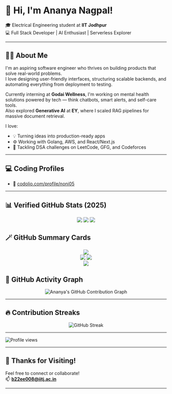 # 👋 Hi, I'm Ananya Nagpal!

🎓 Electrical Engineering student at **IIT Jodhpur**  
💻 Full Stack Developer | AI Enthusiast | Serverless Explorer

---

## 🙋‍♀️ About Me

I'm an aspiring software engineer who thrives on building products that solve real-world problems.  
I love designing user-friendly interfaces, structuring scalable backends, and automating everything from deployment to testing.  

Currently interning at **Godai Wellness**, I'm working on mental health solutions powered by tech — think chatbots, smart alerts, and self-care tools.  
Also explored **Generative AI** at **EY**, where I scaled RAG pipelines for massive document retrieval.

I love:
- 💡 Turning ideas into production-ready apps  
- ⚙️ Working with Golang, AWS, and React/Next.js  
- 🧠 Tackling DSA challenges on LeetCode, GFG, and Codeforces

---


## 💻 Coding Profiles

- 🧩 [codolio.com/profile/noni05](https://codolio.com/profile/noni05)

---

## 📊 Verified GitHub Stats (2025)

<p align="center">
  <img src="https://img.shields.io/badge/Merged%20PRs-58-blueviolet?style=for-the-badge&logo=gitbook&logoColor=white" />
  <img src="https://img.shields.io/badge/Total%20Contributions-499-brightgreen?style=for-the-badge&logo=github&logoColor=white" />
  <img src="https://img.shields.io/badge/Repositories%20Contributed%20To-8-ff69b4?style=for-the-badge&logo=github&logoColor=white" />
</p>

## 🪄 GitHub Summary Cards

<p align="center">
  <img src="https://github-profile-summary-cards.vercel.app/api/cards/profile-details?username=Ananya0104&theme=tokyonight" />
  <br/>
  <img src="https://github-profile-summary-cards.vercel.app/api/cards/repos-per-language?username=Ananya0104&theme=tokyonight" />
  <img src="https://github-profile-summary-cards.vercel.app/api/cards/most-commit-language?username=Ananya0104&theme=tokyonight" />
  <br/>
  <img src="https://github-profile-summary-cards.vercel.app/api/cards/productive-time?username=Ananya0104&theme=tokyonight&utcOffset=+5.5" />
</p>


## 🌸 GitHub Activity Graph

<p align="center">
  <img src="https://github-readme-activity-graph.vercel.app/graph?username=Ananya0104&theme=white&area=true&hide_border=true" alt="Ananya's GitHub Contribution Graph" />
</p>

---

## 🔥 Contribution Streaks

<p align="center">
  <img src="https://streak-stats.demolab.com?user=Ananya0104&theme=white&hide_border=true" alt="GitHub Streak" />
</p>

---

![Profile views](https://komarev.com/ghpvc/?username=Ananya0104&label=Profile%20Views&color=ff69b4&style=flat)

---

## 🙏 Thanks for Visiting!

Feel free to connect or collaborate!  
📫 **b22ee008@iitj.ac.in**

---
